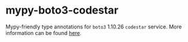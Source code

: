 # mypy-boto3-codestar

Mypy-friendly type annotations for `boto3` 1.10.26 `codestar` service.
More information can be found [here](https://github.com/vemel/mypy_boto3).